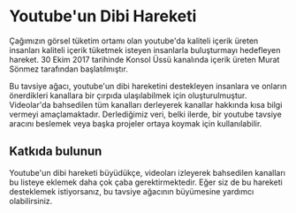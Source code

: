 # Youtube'un Dibi Hareketi

Çağımızın görsel tüketim ortamı olan youtube'da kaliteli içerik üreten insanları kaliteli içerik tüketmek isteyen insanlarla buluşturmayı hedefleyen hareket. 30 Ekim 2017 tarihinde Konsol Üssü kanalında içerik üreten Murat Sönmez tarafından başlatılmıştır.

Bu tavsiye ağacı, youtube'un dibi hareketini destekleyen insanlara ve onların önerdikleri kanallara bir çırpıda ulaşılabilmek için oluşturulmuştur. Videolar'da bahsedilen tüm kanalları derleyerek kanallar hakkında kısa bilgi vermeyi amaçlamaktadır. Derlediğimiz veri, belki ilerde, bir youtube tavsiye aracını beslemek veya başka projeler ortaya koymak için kullanılabilir.

## Katkıda bulunun
Youtube'un dibi hareketi büyüdükçe, videoları izleyerek bahsedilen kanalları bu listeye eklemek daha çok çaba gerektirmektedir. Eğer siz de bu hareketi desteklemek istiyorsanız, bu tavsiye ağacının büyümesine yardımcı olabilirsiniz.

